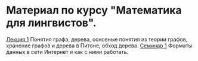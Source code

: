 # Материал по курсу "Математика для лингвистов".

[Лекция 1](https://github.com/math4linguists/stuff/blob/master/Lecture_1_Graph_and_Tree_Basics_20200905.ipynb) Понятия графа, дерева, основные понятия из теории графов, хранение графов и дерева в Питоне, обход дерева.
[Семинар 1](https://github.com/math4linguists/stuff/blob/master/seminars/sem1.ipynb) Форматы данных в сети Интернет и как с ними работать.